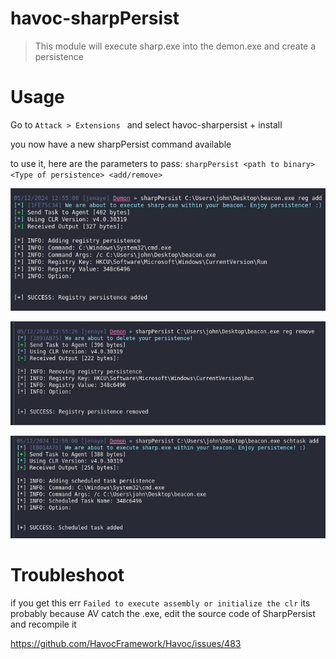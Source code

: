 # havoc-sharpPersist

>This module will execute sharp.exe into the demon.exe and create a persistence

# Usage

Go to `Attack > Extensions ` and select havoc-sharpersist + install

you now have a new sharpPersist command available


to use it, here are the parameters to pass: `sharpPersist <path to binary> <Type of persistence> <add/remove>`


![reg add](img/reg-add.png)

![reg remove](img/reg-remove.png)

![sc add](img/sc-add.png)


# Troubleshoot

if you get this err `Failed to execute assembly or initialize the clr` its probably because AV catch the .exe, edit the source code of SharpPersist and recompile it

https://github.com/HavocFramework/Havoc/issues/483